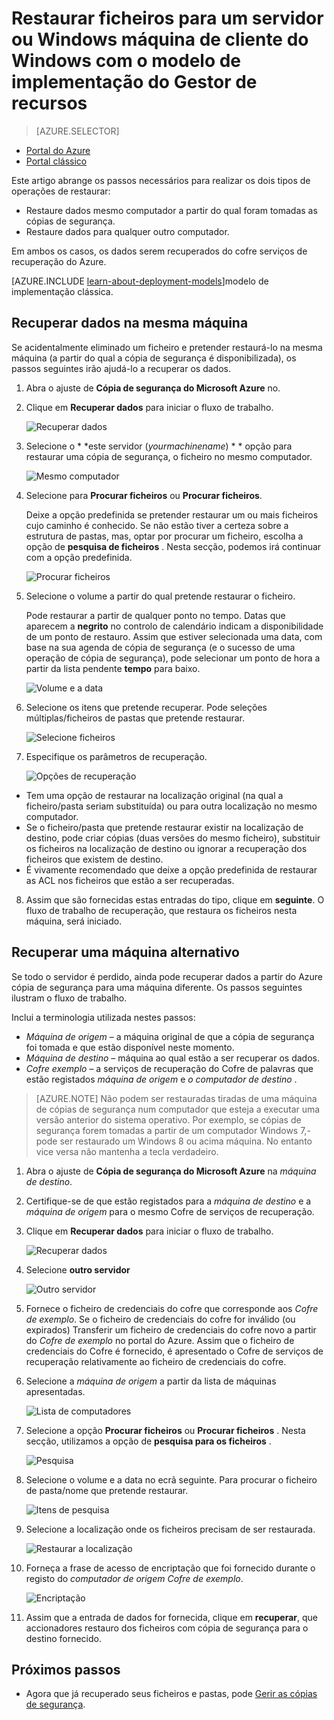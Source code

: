 <properties
   pageTitle="Restaurar dados para um cliente de Windows ou Windows Server a partir do Azure utilizando o modelo de implementação do Gestor de recursos | Microsoft Azure"
   description="Saiba como restaurar a partir de um cliente de Windows ou Windows Server."
   services="backup"
   documentationCenter=""
   authors="saurabhsensharma"
   manager="shivamg"
   editor=""/>

<tags
   ms.service="backup"
   ms.workload="storage-backup-recovery"
     ms.tgt_pltfrm="na"
     ms.devlang="na"
     ms.topic="article"
     ms.date="08/02/2016"
     ms.author="trinadhk; jimpark; markgal;"/>

# <a name="restore-files-to-a-windows-server-or-windows-client-machine-using-resource-manager-deployment-model"></a>Restaurar ficheiros para um servidor ou Windows máquina de cliente do Windows com o modelo de implementação do Gestor de recursos

> [AZURE.SELECTOR]
- [Portal do Azure](backup-azure-restore-windows-server.md)
- [Portal clássico](backup-azure-restore-windows-server-classic.md)

Este artigo abrange os passos necessários para realizar os dois tipos de operações de restaurar:

- Restaure dados mesmo computador a partir do qual foram tomadas as cópias de segurança.
- Restaure dados para qualquer outro computador.

Em ambos os casos, os dados serem recuperados do cofre serviços de recuperação do Azure.

[AZURE.INCLUDE [learn-about-deployment-models](../../includes/learn-about-deployment-models-rm-include.md)]modelo de implementação clássica.

## <a name="recover-data-to-the-same-machine"></a>Recuperar dados na mesma máquina
Se acidentalmente eliminado um ficheiro e pretender restaurá-lo na mesma máquina (a partir do qual a cópia de segurança é disponibilizada), os passos seguintes irão ajudá-lo a recuperar os dados.

1. Abra o ajuste de **Cópia de segurança do Microsoft Azure** no.
2. Clique em **Recuperar dados** para iniciar o fluxo de trabalho.

    ![Recuperar dados](./media/backup-azure-restore-windows-server/recover.png)

3. Selecione o * *este servidor (*yourmachinename*) * * opção para restaurar uma cópia de segurança, o ficheiro no mesmo computador.

    ![Mesmo computador](./media/backup-azure-restore-windows-server/samemachine.png)

4. Selecione para **Procurar ficheiros** ou **Procurar ficheiros**.

    Deixe a opção predefinida se pretender restaurar um ou mais ficheiros cujo caminho é conhecido. Se não estão tiver a certeza sobre a estrutura de pastas, mas, optar por procurar um ficheiro, escolha a opção de **pesquisa de ficheiros** . Nesta secção, podemos irá continuar com a opção predefinida.

    ![Procurar ficheiros](./media/backup-azure-restore-windows-server/browseandsearch.png)

5. Selecione o volume a partir do qual pretende restaurar o ficheiro.

    Pode restaurar a partir de qualquer ponto no tempo. Datas que aparecem a **negrito** no controlo de calendário indicam a disponibilidade de um ponto de restauro. Assim que estiver selecionada uma data, com base na sua agenda de cópia de segurança (e o sucesso de uma operação de cópia de segurança), pode selecionar um ponto de hora a partir da lista pendente **tempo** para baixo.

    ![Volume e a data](./media/backup-azure-restore-windows-server/volanddate.png)

6. Selecione os itens que pretende recuperar. Pode seleções múltiplas/ficheiros de pastas que pretende restaurar.

    ![Selecione ficheiros](./media/backup-azure-restore-windows-server/selectfiles.png)

7. Especifique os parâmetros de recuperação.

    ![Opções de recuperação](./media/backup-azure-restore-windows-server/recoveroptions.png)

  - Tem uma opção de restaurar na localização original (na qual a ficheiro/pasta seriam substituída) ou para outra localização no mesmo computador.
  - Se o ficheiro/pasta que pretende restaurar existir na localização de destino, pode criar cópias (duas versões do mesmo ficheiro), substituir os ficheiros na localização de destino ou ignorar a recuperação dos ficheiros que existem de destino.
  - É vivamente recomendado que deixe a opção predefinida de restaurar as ACL nos ficheiros que estão a ser recuperadas.

8. Assim que são fornecidas estas entradas do tipo, clique em **seguinte**. O fluxo de trabalho de recuperação, que restaura os ficheiros nesta máquina, será iniciado.

## <a name="recover-to-an-alternate-machine"></a>Recuperar uma máquina alternativo
Se todo o servidor é perdido, ainda pode recuperar dados a partir do Azure cópia de segurança para uma máquina diferente. Os passos seguintes ilustram o fluxo de trabalho.  

Inclui a terminologia utilizada nestes passos:

- *Máquina de origem* – a máquina original de que a cópia de segurança foi tomada e que estão disponível neste momento.
- *Máquina de destino* – máquina ao qual estão a ser recuperar os dados.
- *Cofre exemplo* – a serviços de recuperação do Cofre de palavras que estão registados *máquina de origem* e *o computador de destino* . <br/>

> [AZURE.NOTE] Não podem ser restauradas tiradas de uma máquina de cópias de segurança num computador que esteja a executar uma versão anterior do sistema operativo. Por exemplo, se cópias de segurança forem tomadas a partir de um computador Windows 7,-pode ser restaurado um Windows 8 ou acima máquina. No entanto vice versa não mantenha a tecla verdadeiro.

1. Abra o ajuste de **Cópia de segurança do Microsoft Azure** na *máquina de destino*.
2. Certifique-se de que estão registados para a *máquina de destino* e a *máquina de origem* para o mesmo Cofre de serviços de recuperação.
3. Clique em **Recuperar dados** para iniciar o fluxo de trabalho.

    ![Recuperar dados](./media/backup-azure-restore-windows-server/recover.png)

4. Selecione **outro servidor**

    ![Outro servidor](./media/backup-azure-restore-windows-server/anotherserver.png)

5. Fornece o ficheiro de credenciais do cofre que corresponde aos *Cofre de exemplo*. Se o ficheiro de credenciais do cofre for inválido (ou expirados) Transferir um ficheiro de credenciais do cofre novo a partir do *Cofre de exemplo* no portal do Azure. Assim que o ficheiro de credenciais do Cofre é fornecido, é apresentado o Cofre de serviços de recuperação relativamente ao ficheiro de credenciais do cofre.

6. Selecione a *máquina de origem* a partir da lista de máquinas apresentadas.

    ![Lista de computadores](./media/backup-azure-restore-windows-server/machinelist.png)

7. Selecione a opção **Procurar ficheiros** ou **Procurar ficheiros** . Nesta secção, utilizamos a opção de **pesquisa para os ficheiros** .

    ![Pesquisa](./media/backup-azure-restore-windows-server/search.png)

8. Selecione o volume e a data no ecrã seguinte. Para procurar o ficheiro de pasta/nome que pretende restaurar.

    ![Itens de pesquisa](./media/backup-azure-restore-windows-server/searchitems.png)

9. Selecione a localização onde os ficheiros precisam de ser restaurada.

    ![Restaurar a localização](./media/backup-azure-restore-windows-server/restorelocation.png)

10. Forneça a frase de acesso de encriptação que foi fornecido durante o registo do *computador de origem* *Cofre de exemplo*.

    ![Encriptação](./media/backup-azure-restore-windows-server/encryption.png)

11. Assim que a entrada de dados for fornecida, clique em **recuperar**, que accionadores restauro dos ficheiros com cópia de segurança para o destino fornecido.

## <a name="next-steps"></a>Próximos passos
- Agora que já recuperado seus ficheiros e pastas, pode [Gerir as cópias de segurança](backup-azure-manage-windows-server.md).
